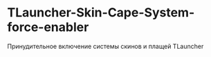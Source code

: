 # TLauncher-Skin-Cape-System-force-enabler
Принудительное включение системы скинов и плащей TLauncher
